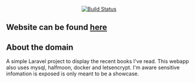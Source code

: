 
<p align="center">
<a href="https://books.jaden.services/book"><img src="https://i.ibb.co/NmqbYc8/the-domain.png" alt="Build Status"></a>
</p>

## Website can be found [here](https://books.jaden.services/book)

## About the domain

A simple Laravel project to display the recent books I've read. This webapp also uses mysql, halfmoon, docker and letsencrypt.
I'm aware sensitive infomation is exposed is only meant to be a showcase. 

